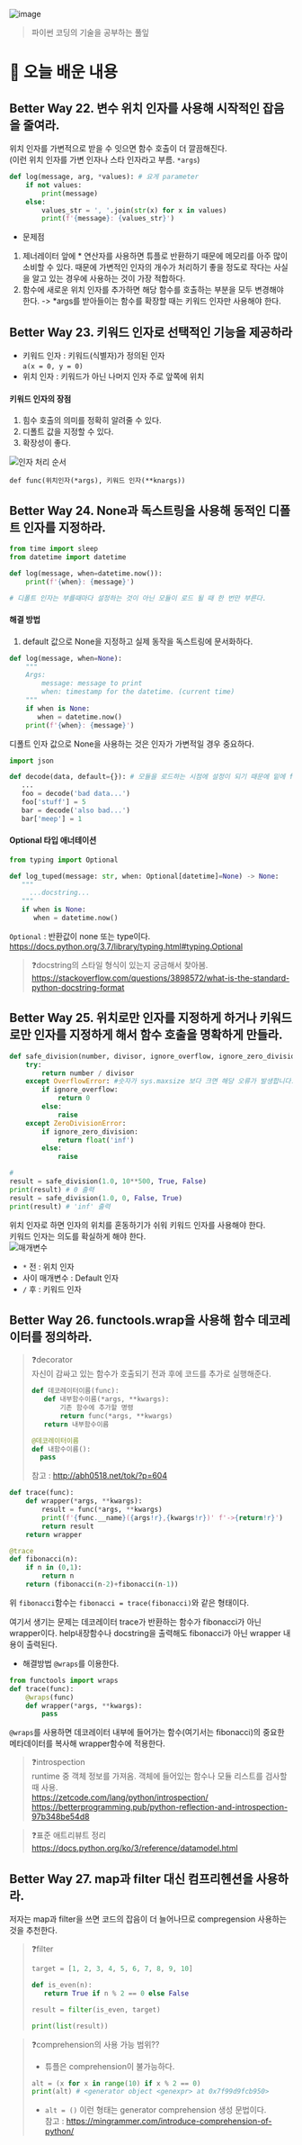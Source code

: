 ![image](https://user-images.githubusercontent.com/63278762/123659411-9fdc9380-d86d-11eb-9f26-0d97b6eaa300.png)
>
> 파이썬 코딩의 기술을 공부하는 풀잎

# 📝 오늘 배운 내용
## Better Way 22. 변수 위치 인자를 사용해 시작적인 잡음을 줄여라.
위치 인자를 가변적으로 받을 수 잇으면 함수 호출이 더 깔끔해진다.    
(이런 위치 인자를 가변 인자나 스타 인자라고 부름. `*args`)
```python
def log(message, arg, *values): # 요게 parameter
	if not values:
		print(message)
	else:
		values_str = ', '.join(str(x) for x in values)
		print(f'{message}: {values_str}')
```
* 문제점
1. 제너레이터 앞에 * 연산자를 사용하면 튜플로 반환하기 때문에 메모리를 아주 많이 소비할 수 있다. 때문에 가변적인 인자의 개수가 처리하기 좋을 정도로 작다는 사실을 알고 있는 경우에 사용하는 것이 가장 적합하다. 
2. 함수에 새로운 위치 인자를 추가하면 해당 함수를 호출하는 부분을 모두 변경해야 한다. -> *args를 받아들이는 함수를 확장할 때는 키워드 인자만 사용해야 한다.

## Better Way 23. 키워드 인자로 선택적인 기능을 제공하라
* 키워드 인자 : 키워드(식별자)가 정의된 인자    
`a(x = 0, y = 0)`
* 위치 인자 : 키워드가 아닌 나머지 인자
주로 앞쪽에 위치

#### 키워드 인자의 장점
1. 힘수 호출의 의미를 정확히 알려줄 수 있다.
2. 디폴트 값을 지정할 수 있다.
3. 확장성이 좋다.

![인자 처리 순서](https://user-images.githubusercontent.com/63278762/124254045-9dc34f00-db63-11eb-95de-71d04b77b2a6.png)

`def func(위치인자(*args), 키워드 인자(**knargs))`

## Better Way 24. None과 독스트링을 사용해 동적인 디폴트 인자를 지정하라.
```python
from time import sleep
from datetime import datetime

def log(message, when=datetime.now()):
	print(f'{when}: {message}')

# 디폴트 인자는 부를때마다 설정하는 것이 아닌 모듈이 로드 될 때 한 번만 부른다.
```
#### 해결 방법
1. default 값으로 None을 지정하고 실제 동작을 독스트링에 문서화하다.
```python
def log(message, when=None): 
	"""
	Args:
		message: message to print
		when: timestamp for the datetime. (current time)	
	"""
	if when is None:
	   when = datetime.now()
	print(f'{when}: {message}')
```
디폴트 인자 값으로 None을 사용하는 것은 인자가 가변적일 경우 중요하다.
```python
import json

def decode(data, default={}): # 모듈을 로드하는 시점에 설정이 되기 때문에 밑에 foo와 bar가 동일한 객체를 바라보고 있다.
   ...
   foo = decode('bad data...')
   foo['stuff'] = 5
   bar = decode('also bad...')
   bar['meep'] = 1
```

#### Optional 타입 애너테이션
```python
from typing import Optional

def log_tuped(message: str, when: Optional[datetime]=None) -> None:
   """
	 ...docstring...
   """
   if when is None:
      when = datetime.now()
```
`Optional` : 반환값이 none 또는 type이다.    
https://docs.python.org/3.7/library/typing.html#typing.Optional    
> ❓docstring의 스타일 형식이 있는지 궁금해서 찾아봄.     https://stackoverflow.com/questions/3898572/what-is-the-standard-python-docstring-format



## Better Way 25. 위치로만 인자를 지정하게 하거나 키워드로만 인자를 지정하게 해서 함수 호출을 명확하게 만들라.
```python
def safe_division(number, divisor, ignore_overflow, ignore_zero_division):
    try:
        return number / divisor
    except OverflowError: #숫자가 sys.maxsize 보다 크면 해당 오류가 발생합니다.
        if ignore_overflow:
            return 0
        else:
            raise
    except ZeroDivisionError:
        if ignore_zero_division:
            return float('inf')
        else:
            raise

#
result = safe_division(1.0, 10**500, True, False)
print(result) # 0 출력
result = safe_division(1.0, 0, False, True)
print(result) # 'inf' 출력
```
위치 인자로 하면 인자의 위치를 혼동하기가 쉬워 키워드 인자를 사용해야 한다.    
키워드 인자는 의도를 확실하게 해야 한다.    
![매개변수](https://user-images.githubusercontent.com/63278762/124250393-d2cda280-db5f-11eb-856d-9a5c4fb9241c.png)
* `*` 전 : 위치 인자
* 사이 매개변수 : Default 인자
* `/` 후 : 키워드 인자

## Better Way 26. functools.wrap을 사용해 함수 데코레이터를 정의하라.
> ❓decorator    
> 자신이 감싸고 있는 함수가 호출되기 전과 후에 코드를 추가로 실행해준다.    
> ```python
> def 데코레이터이름(func):
>    def 내부함수이름(*args, **kwargs):
>        기존 함수에 추가할 명령
>        return func(*args, **kwargs)
>    return 내부함수이름
> 
> @데코레이터이름
> def 내함수이름():
>   pass
> ```
> 참고 : http://abh0518.net/tok/?p=604

```python
def trace(func):
    def wrapper(*args, **kwargs):
        result = func(*args, **kwargs)
        print(f'{func.__name}({args!r},{kwargs!r})' f'->{return!r}')
        return result
    return wrapper

@trace
def fibonacci(n):
    if n in (0,1):
        return n
    return (fibonacci(n-2)+fibonacci(n-1))
```
위 `fibonacci`함수는 `fibonacci = trace(fibonacci)`와 같은 형태이다.

여기서 생기는 문제는 데코레이터 trace가 반환하는 함수가 fibonacci가 아닌 wrapper이다. help내장함수나 docstring을 출력해도 fibonacci가 아닌  wrapper 내용이 출력된다.

* 해결방법
`@wraps`를 이용한다.
```python
from functools import wraps
def trace(func):
    @wraps(func)
    def wrapper(*args, **kwargs):
        pass
```
`@wraps`를 사용하면 데코레이터 내부에 들어가는 함수(여기서는 fibonacci)의 중요한 메타데이터를 복사해 wrapper함수에 적용한다.

> ❓introspection    
> runtime 중 객체 정보를 가져옴. 객체에 들어있는 함수나 모듈 리스트를 검사할 때 사용.        
> https://zetcode.com/lang/python/introspection/    
> https://betterprogramming.pub/python-reflection-and-introspection-97b348be54d8    

> ❓표준 애트리뷰트 정리    
> https://docs.python.org/ko/3/reference/datamodel.html      

## Better Way 27. map과 filter 대신 컴프리헨션을 사용하라.
저자는 map과 filter을 쓰면 코드의 잡음이 더 늘어나므로 compregension 사용하는 것을 추천한다.
> ❓filter    
> ```python
> target = [1, 2, 3, 4, 5, 6, 7, 8, 9, 10]
> 
> def is_even(n):
>    return True if n % 2 == 0 else False
>
> result = filter(is_even, target)
>
> print(list(result))
> ```

> ❓comprehension의 사용 가능 범위??      
> * 튜플은 comprehension이 불가능하다.
> ```python
> alt = (x for x in range(10) if x % 2 == 0)
> print(alt) # <generator object <genexpr> at 0x7f99d9fcb950>
> ```
> * `alt = ()` 이런 형태는 generator comprehension 생성 문법이다.    
> 참고 : https://mingrammer.com/introduce-comprehension-of-python/